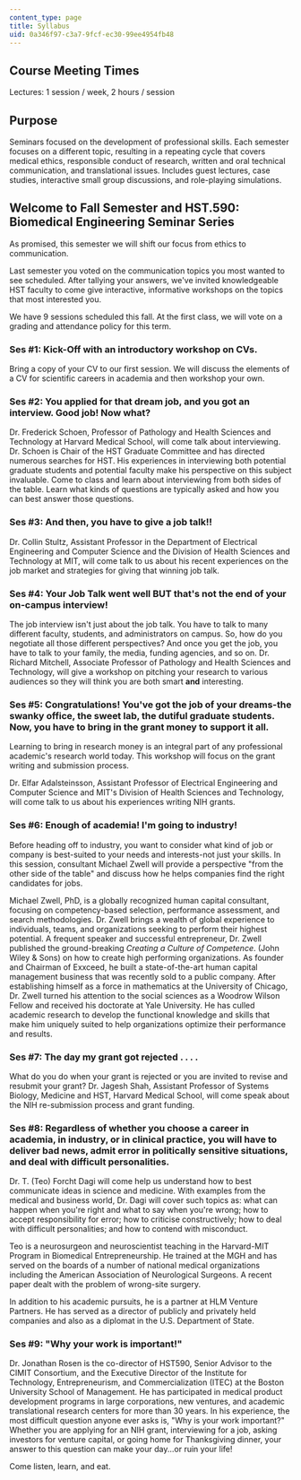 ```yaml
---
content_type: page
title: Syllabus
uid: 0a346f97-c3a7-9fcf-ec30-99ee4954fb48
---
```


Course Meeting Times
--------------------

Lectures: 1 session / week, 2 hours / session

Purpose
-------

Seminars focused on the development of professional skills. Each semester focuses on a different topic, resulting in a repeating cycle that covers medical ethics, responsible conduct of research, written and oral technical communication, and translational issues. Includes guest lectures, case studies, interactive small group discussions, and role-playing simulations.

Welcome to Fall Semester and HST.590: Biomedical Engineering Seminar Series
---------------------------------------------------------------------------

As promised, this semester we will shift our focus from ethics to communication.

Last semester you voted on the communication topics you most wanted to see scheduled. After tallying your answers, we've invited knowledgeable HST faculty to come give interactive, informative workshops on the topics that most interested you.

We have 9 sessions scheduled this fall. At the first class, we will vote on a grading and attendance policy for this term.

### Ses #1: Kick-Off with an introductory workshop on CVs.

Bring a copy of your CV to our first session. We will discuss the elements of a CV for scientific careers in academia and then workshop your own.

### Ses #2: You applied for that dream job, and you got an interview. Good job! Now what?

Dr. Frederick Schoen, Professor of Pathology and Health Sciences and Technology at Harvard Medical School, will come talk about interviewing. Dr. Schoen is Chair of the HST Graduate Committee and has directed numerous searches for HST. His experiences in interviewing both potential graduate students and potential faculty make his perspective on this subject invaluable. Come to class and learn about interviewing from both sides of the table. Learn what kinds of questions are typically asked and how you can best answer those questions.

### Ses #3: And then, you have to give a job talk!!

Dr. Collin Stultz, Assistant Professor in the Department of Electrical Engineering and Computer Science and the Division of Health Sciences and Technology at MIT, will come talk to us about his recent experiences on the job market and strategies for giving that winning job talk.

### Ses #4: Your Job Talk went well BUT that's not the end of your on-campus interview!

The job interview isn't just about the job talk. You have to talk to many different faculty, students, and administrators on campus. So, how do you negotiate all those different perspectives? And once you get the job, you have to talk to your family, the media, funding agencies, and so on. Dr. Richard Mitchell, Associate Professor of Pathology and Health Sciences and Technology, will give a workshop on pitching your research to various audiences so they will think you are both smart **and** interesting.

### Ses #5: Congratulations! You've got the job of your dreams-the swanky office, the sweet lab, the dutiful graduate students. Now, you have to bring in the grant money to support it all.

Learning to bring in research money is an integral part of any professional academic's research world today. This workshop will focus on the grant writing and submission process.

Dr. Elfar Adalsteinsson, Assistant Professor of Electrical Engineering and Computer Science and MIT's Division of Health Sciences and Technology, will come talk to us about his experiences writing NIH grants.

### Ses #6: Enough of academia! I'm going to industry!

Before heading off to industry, you want to consider what kind of job or company is best-suited to your needs and interests-not just your skills. In this session, consultant Michael Zwell will provide a perspective "from the other side of the table" and discuss how he helps companies find the right candidates for jobs.

Michael Zwell, PhD, is a globally recognized human capital consultant, focusing on competency-based selection, performance assessment, and search methodologies. Dr. Zwell brings a wealth of global experience to individuals, teams, and organizations seeking to perform their highest potential. A frequent speaker and successful entrepreneur, Dr. Zwell published the ground-breaking _Creating a Culture of Competence_. (John Wiley & Sons) on how to create high performing organizations. As founder and Chairman of Exxceed, he built a state-of-the-art human capital management business that was recently sold to a public company. After establishing himself as a force in mathematics at the University of Chicago, Dr. Zwell turned his attention to the social sciences as a Woodrow Wilson Fellow and received his doctorate at Yale University. He has culled academic research to develop the functional knowledge and skills that make him uniquely suited to help organizations optimize their performance and results.

### Ses #7: The day my grant got rejected . . . .

What do you do when your grant is rejected or you are invited to revise and resubmit your grant? Dr. Jagesh Shah, Assistant Professor of Systems Biology, Medicine and HST, Harvard Medical School, will come speak about the NIH re-submission process and grant funding.

### Ses #8: Regardless of whether you choose a career in academia, in industry, or in clinical practice, you will have to deliver bad news, admit error in politically sensitive situations, and deal with difficult personalities.

Dr. T. (Teo) Forcht Dagi will come help us understand how to best communicate ideas in science and medicine. With examples from the medical and business world, Dr. Dagi will cover such topics as: what can happen when you're right and what to say when you're wrong; how to accept responsibility for error; how to criticise constructively; how to deal with difficult personalities; and how to contend with misconduct.

Teo is a neurosurgeon and neuroscientist teaching in the Harvard-MIT Program in Biomedical Entrepreneurship. He trained at the MGH and has served on the boards of a number of national medical organizations including the American Association of Neurological Surgeons. A recent paper dealt with the problem of wrong-site surgery.

In addition to his academic pursuits, he is a partner at HLM Venture Partners. He has served as a director of publicly and privately held companies and also as a diplomat in the U.S. Department of State.

### Ses #9: "Why your work is important!"

Dr. Jonathan Rosen is the co-director of HST590, Senior Advisor to the CIMIT Consortium, and the Executive Director of the Institute for Technology, Entrepreneurism, and Commercialization (ITEC) at the Boston University School of Management. He has participated in medical product development programs in large corporations, new ventures, and academic translational research centers for more than 30 years. In his experience, the most difficult question anyone ever asks is, "Why is your work important?" Whether you are applying for an NIH grant, interviewing for a job, asking investors for venture capital, or going home for Thanksgiving dinner, your answer to this question can make your day...or ruin your life!

Come listen, learn, and eat.
